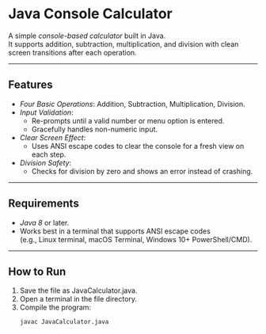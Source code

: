# Java Console Calculator

A simple *console-based calculator* built in Java.  
It supports addition, subtraction, multiplication, and division with clean screen transitions after each operation.

---

## Features
- *Four Basic Operations*: Addition, Subtraction, Multiplication, Division.
- *Input Validation*:
  - Re-prompts until a valid number or menu option is entered.
  - Gracefully handles non-numeric input.
- *Clear Screen Effect*:
  - Uses ANSI escape codes to clear the console for a fresh view on each step.
- *Division Safety*:
  - Checks for division by zero and shows an error instead of crashing.

---

## Requirements
- *Java 8* or later.
- Works best in a terminal that supports ANSI escape codes  
  (e.g., Linux terminal, macOS Terminal, Windows 10+ PowerShell/CMD).

---

## How to Run
1. Save the file as JavaCalculator.java.
2. Open a terminal in the file directory.
3. Compile the program:
   ```bash
   javac JavaCalculator.java
